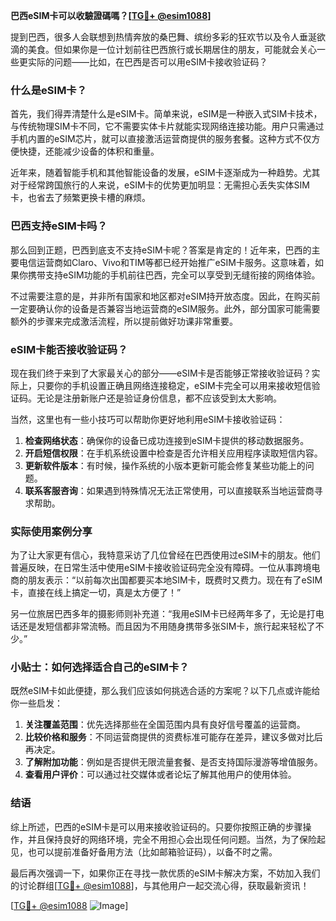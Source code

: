 **巴西eSIM卡可以收驗證碼嗎？[[TG💪+ @esim1088](https://t.me/s/esim1088)]**

提到巴西，很多人会联想到热情奔放的桑巴舞、缤纷多彩的狂欢节以及令人垂涎欲滴的美食。但如果你是一位计划前往巴西旅行或长期居住的朋友，可能就会关心一些更实际的问题——比如，在巴西是否可以用eSIM卡接收验证码？

### 什么是eSIM卡？

首先，我们得弄清楚什么是eSIM卡。简单来说，eSIM是一种嵌入式SIM卡技术，与传统物理SIM卡不同，它不需要实体卡片就能实现网络连接功能。用户只需通过手机内置的eSIM芯片，就可以直接激活运营商提供的服务套餐。这种方式不仅方便快捷，还能减少设备的体积和重量。

近年来，随着智能手机和其他智能设备的发展，eSIM卡逐渐成为一种趋势。尤其对于经常跨国旅行的人来说，eSIM卡的优势更加明显：无需担心丢失实体SIM卡，也省去了频繁更换卡槽的麻烦。

### 巴西支持eSIM卡吗？

那么回到正题，巴西到底支不支持eSIM卡呢？答案是肯定的！近年来，巴西的主要电信运营商如Claro、Vivo和TIM等都已经开始推广eSIM卡服务。这意味着，如果你携带支持eSIM功能的手机前往巴西，完全可以享受到无缝衔接的网络体验。

不过需要注意的是，并非所有国家和地区都对eSIM持开放态度。因此，在购买前一定要确认你的设备是否兼容当地运营商的eSIM服务。此外，部分国家可能需要额外的步骤来完成激活流程，所以提前做好功课非常重要。

### eSIM卡能否接收验证码？

现在我们终于来到了大家最关心的部分——eSIM卡是否能够正常接收验证码？实际上，只要你的手机设置正确且网络连接稳定，eSIM卡完全可以用来接收短信验证码。无论是注册新账户还是验证身份信息，都不应该受到太大影响。

当然，这里也有一些小技巧可以帮助你更好地利用eSIM卡接收验证码：

1. **检查网络状态**：确保你的设备已成功连接到eSIM卡提供的移动数据服务。
2. **开启短信权限**：在手机系统设置中检查是否允许相关应用程序读取短信内容。
3. **更新软件版本**：有时候，操作系统的小版本更新可能会修复某些功能上的问题。
4. **联系客服咨询**：如果遇到特殊情况无法正常使用，可以直接联系当地运营商寻求帮助。

### 实际使用案例分享

为了让大家更有信心，我特意采访了几位曾经在巴西使用过eSIM卡的朋友。他们普遍反映，在日常生活中使用eSIM卡接收验证码完全没有障碍。一位从事跨境电商的朋友表示：“以前每次出国都要买本地SIM卡，既费时又费力。现在有了eSIM卡，直接在线上搞定一切，真是太方便了！”

另一位旅居巴西多年的摄影师则补充道：“我用eSIM卡已经两年多了，无论是打电话还是发短信都非常流畅。而且因为不用随身携带多张SIM卡，旅行起来轻松了不少。”

### 小贴士：如何选择适合自己的eSIM卡？

既然eSIM卡如此便捷，那么我们应该如何挑选合适的方案呢？以下几点或许能给你一些启发：

1. **关注覆盖范围**：优先选择那些在全国范围内具有良好信号覆盖的运营商。
2. **比较价格和服务**：不同运营商提供的资费标准可能存在差异，建议多做对比后再决定。
3. **了解附加功能**：例如是否提供无限流量套餐、是否支持国际漫游等增值服务。
4. **查看用户评价**：可以通过社交媒体或者论坛了解其他用户的使用体验。

### 结语

综上所述，巴西的eSIM卡是可以用来接收验证码的。只要你按照正确的步骤操作，并且保持良好的网络环境，完全不用担心会出现任何问题。当然，为了保险起见，也可以提前准备好备用方法（比如邮箱验证码），以备不时之需。

最后再次强调一下，如果你正在寻找一款优质的eSIM卡解决方案，不妨加入我们的讨论群组[[TG💪+ @esim1088](https://t.me/s/esim1088)]，与其他用户一起交流心得，获取最新资讯！

[[TG💪+ @esim1088](https://t.me/s/esim1088) ![Image](https://i.postimg.cc/4NQfJmqS/Snipaste-2025-05-13-00-14-12.png)]